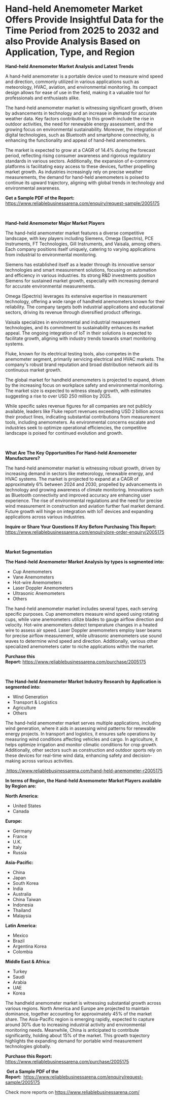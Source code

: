 <p><h1>Hand-held Anemometer Market Offers Provide Insightful Data for the Time Period from 2025 to 2032 and also Provide Analysis Based on Application, Type, and Region</h1></p><p><strong>Hand-held Anemometer Market Analysis and Latest Trends</strong></p>
<p><p>A hand-held anemometer is a portable device used to measure wind speed and direction, commonly utilized in various applications such as meteorology, HVAC, aviation, and environmental monitoring. Its compact design allows for ease of use in the field, making it a valuable tool for professionals and enthusiasts alike.</p><p>The hand-held anemometer market is witnessing significant growth, driven by advancements in technology and an increase in demand for accurate weather data. Key factors contributing to this growth include the rise in outdoor activities, the need for renewable energy assessment, and the growing focus on environmental sustainability. Moreover, the integration of digital technologies, such as Bluetooth and smartphone connectivity, is enhancing the functionality and appeal of hand-held anemometers.</p><p>The market is expected to grow at a CAGR of 14.4% during the forecast period, reflecting rising consumer awareness and rigorous regulatory standards in various sectors. Additionally, the expansion of e-commerce platforms is facilitating easy access to these devices, further propelling market growth. As industries increasingly rely on precise weather measurements, the demand for hand-held anemometers is poised to continue its upward trajectory, aligning with global trends in technology and environmental awareness.</p></p>
<p><strong>Get a Sample PDF of the Report:&nbsp;</strong> <a href="https://www.reliablebusinessarena.com/enquiry/request-sample/2005175?utm_campaign=3289&utm_medium=2&utm_source=Github&utm_content=ia&utm_term=29032025&utm_id=hand-held-anemometer">https://www.reliablebusinessarena.com/enquiry/request-sample/2005175</a></p>
<p>&nbsp;</p>
<p><strong>Hand-held Anemometer Major Market Players</strong></p>
<p><p>The hand-held anemometer market features a diverse competitive landscape, with key players including Siemens, Omega (Spectris), PCE Instruments, FT Technologies, Gill Instruments, and Vaisala, among others. Each company positions itself uniquely, catering to varying applications from industrial to environmental monitoring.</p><p>Siemens has established itself as a leader through its innovative sensor technologies and smart measurement solutions, focusing on automation and efficiency in various industries. Its strong R&D investments position Siemens for sustained market growth, especially with increasing demand for accurate environmental measurements.</p><p>Omega (Spectris) leverages its extensive expertise in measurement technology, offering a wide range of handheld anemometers known for their reliability. The company targets both industrial applications and educational sectors, driving its revenue through diversified product offerings.</p><p>Vaisala specializes in environmental and industrial measurement technologies, and its commitment to sustainability enhances its market appeal. The ongoing integration of IoT in their solutions is expected to facilitate growth, aligning with industry trends towards smart monitoring systems.</p><p>Fluke, known for its electrical testing tools, also competes in the anemometer segment, primarily servicing electrical and HVAC markets. The company's robust brand reputation and broad distribution network aid its continuous market growth.</p><p>The global market for handheld anemometers is projected to expand, driven by the increasing focus on workplace safety and environmental monitoring. The market size is expected to witness steady growth, with estimates suggesting a rise to over USD 250 million by 2025.</p><p>While specific sales revenue figures for all companies are not publicly available, leaders like Fluke report revenues exceeding USD 2 billion across their product lines, indicating substantial contributions from measurement tools, including anemometers. As environmental concerns escalate and industries seek to optimize operational efficiencies, the competitive landscape is poised for continued evolution and growth.</p></p>
<p>&nbsp;</p>
<p><strong>What Are The Key Opportunities For Hand-held Anemometer Manufacturers?</strong></p>
<p><p>The hand-held anemometer market is witnessing robust growth, driven by increasing demand in sectors like meteorology, renewable energy, and HVAC systems. The market is projected to expand at a CAGR of approximately 6% between 2024 and 2030, propelled by advancements in technology and growing awareness of climate monitoring. Innovations such as Bluetooth connectivity and improved accuracy are enhancing user experience. The rise of environmental regulations and the need for precise wind measurement in construction and aviation further fuel market demand. Future growth will hinge on integration with IoT devices and expanding applications across various industries.</p></p>
<p><strong>Inquire or Share Your Questions If Any Before Purchasing This Report:</strong> <a href="https://www.reliablebusinessarena.com/enquiry/pre-order-enquiry/2005175?utm_campaign=3289&utm_medium=2&utm_source=Github&utm_content=ia&utm_term=29032025&utm_id=hand-held-anemometer">https://www.reliablebusinessarena.com/enquiry/pre-order-enquiry/2005175</a></p>
<p>&nbsp;</p>
<p><strong>Market Segmentation</strong></p>
<p><strong>The Hand-held Anemometer Market Analysis by types is segmented into:</strong></p>
<p><ul><li>Cup Anemometers</li><li>Vane Anemometers</li><li>Hot-wire Anemometers</li><li>Laser Doppler Anemometers</li><li>Ultrasonic Anemometers</li><li>Others</li></ul></p>
<p><p>The hand-held anemometer market includes several types, each serving specific purposes. Cup anemometers measure wind speed using rotating cups, while vane anemometers utilize blades to gauge airflow direction and velocity. Hot-wire anemometers detect temperature changes in a heated wire to assess air speed. Laser Doppler anemometers employ laser beams for precise airflow measurement, while ultrasonic anemometers use sound waves to determine wind speed and direction. Additionally, various other specialized anemometers cater to niche applications within the market.</p></p>
<p><strong>Purchase this Report:&nbsp;</strong><a href="https://www.reliablebusinessarena.com/purchase/2005175?utm_campaign=3289&utm_medium=2&utm_source=Github&utm_content=ia&utm_term=29032025&utm_id=hand-held-anemometer">https://www.reliablebusinessarena.com/purchase/2005175</a></p>
<p>&nbsp;</p>
<p><strong>The Hand-held Anemometer Market Industry Research by Application is segmented into:</strong></p>
<p><ul><li>Wind Generation</li><li>Transport & Logistics</li><li>Agriculture</li><li>Others</li></ul></p>
<p><p>The hand-held anemometer market serves multiple applications, including wind generation, where it aids in assessing wind patterns for renewable energy projects. In transport and logistics, it ensures safe operations by measuring wind conditions affecting vehicles and cargo. In agriculture, it helps optimize irrigation and monitor climatic conditions for crop growth. Additionally, other sectors such as construction and outdoor sports rely on these devices for real-time wind data, enhancing safety and decision-making across various activities.</p></p>
<p><a href="https://www.reliablebusinessarena.com/hand-held-anemometer-r2005175?utm_campaign=3289&utm_medium=2&utm_source=Github&utm_content=ia&utm_term=29032025&utm_id=hand-held-anemometer">&nbsp;https://www.reliablebusinessarena.com/hand-held-anemometer-r2005175</a></p>
<p><strong>In terms of Region, the Hand-held Anemometer Market Players available by Region are:</strong></p>
<p>
    <p> <strong> North America: </strong>
        <ul>
            <li>United States</li>
            <li>Canada</li>
        </ul>
        </p> 
    <p> <strong> Europe: </strong>
        <ul>
            <li>Germany</li>
            <li>France</li>
            <li>U.K.</li>
            <li>Italy</li>
            <li>Russia</li>
        </ul>
        </p> 
    <p> <strong> Asia-Pacific: </strong>
        <ul>
            <li>China</li>
            <li>Japan</li>
            <li>South Korea</li>
            <li>India</li>
            <li>Australia</li>
            <li>China Taiwan</li>
            <li>Indonesia</li>
            <li>Thailand</li>
            <li>Malaysia</li>
        </ul>
        </p> 
    <p> <strong> Latin America: </strong>
        <ul>
            <li>Mexico</li>
            <li>Brazil</li>
            <li>Argentina Korea</li>
            <li>Colombia</li>
        </ul>
        </p> 
    <p> <strong> Middle East & Africa: </strong>
        <ul>
            <li>Turkey</li>
            <li>Saudi</li>
            <li>Arabia</li>
            <li>UAE</li>
            <li>Korea</li>
        </ul>
    </p>
    </p>
<p><p>The handheld anemometer market is witnessing substantial growth across various regions. North America and Europe are projected to maintain dominance, together accounting for approximately 45% of the market share. The Asia-Pacific region is emerging rapidly, expected to capture around 30% due to increasing industrial activity and environmental monitoring needs. Meanwhile, China is anticipated to contribute significantly, holding about 15% of the market. This growth trajectory highlights the expanding demand for portable wind measurement technologies globally.</p></p>
<p><strong>Purchase this Report: </strong><a href="https://www.reliablebusinessarena.com/purchase/2005175?utm_campaign=3289&utm_medium=2&utm_source=Github&utm_content=ia&utm_term=29032025&utm_id=hand-held-anemometer">https://www.reliablebusinessarena.com/purchase/2005175</a></p>
<p>&nbsp;<strong>Get a Sample PDF of the Report:&nbsp;&nbsp;</strong><a href="https://www.reliablebusinessarena.com/enquiry/request-sample/2005175?utm_campaign=3289&utm_medium=2&utm_source=Github&utm_content=ia&utm_term=29032025&utm_id=hand-held-anemometer">https://www.reliablebusinessarena.com/enquiry/request-sample/2005175</a></p>
<p><strong></strong></p>
<p>Check more reports on <a href="https://www.reliablebusinessarena.com/?utm_campaign=3289&utm_medium=2&utm_source=Github&utm_content=ia&utm_term=29032025&utm_id=hand-held-anemometer">https://www.reliablebusinessarena.com/</a></p>